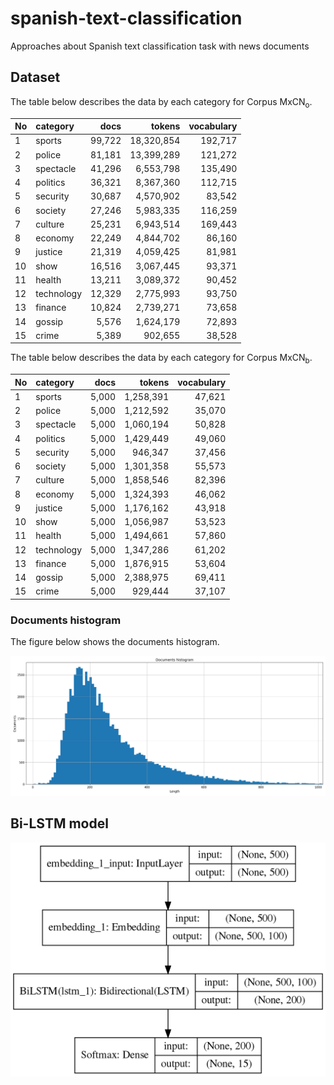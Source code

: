 # spanish-text-classification
Approaches about Spanish text classification task with news documents

## Dataset

The table below describes the data by each category for Corpus MxCN<sub>o</sub>.

No  |  category  |  docs   |   tokens    |vocabulary
:---|    :---    |    ---: |    ---:     | ---:
1   | sports     | 99,722  |  18,320,854 | 192,717
2   | police     | 81,181  |  13,399,289 | 121,272
3   | spectacle  | 41,296  |  6,553,798  | 135,490
4   | politics   | 36,321  |  8,367,360  | 112,715
5   | security   | 30,687  |  4,570,902  | 83,542
6   | society    | 27,246  |  5,983,335  | 116,259
7   | culture    | 25,231  |  6,943,514  | 169,443
8   | economy    | 22,249  |  4,844,702  | 86,160
9   | justice    | 21,319  |  4,059,425  | 81,981
10  | show       | 16,516  |  3,067,445  | 93,371
11  | health     | 13,211  |  3,089,372  | 90,452
12  | technology | 12,329  |  2,775,993  | 93,750
13  | finance    | 10,824  |  2,739,271  | 73,658
14  | gossip     | 5,576   |  1,624,179  | 72,893
15  | crime      | 5,389   |  902,655    | 38,528


The table below describes the data by each category for Corpus MxCN<sub>b</sub>.

No  |  category  |  docs   |   tokens    |vocabulary
:---|    :---    |    ---: |    ---:     | ---:
1   | sports     | 5,000   | 1,258,391   | 47,621
2   | police     | 5,000   | 1,212,592   | 35,070
3   | spectacle  | 5,000   | 1,060,194   | 50,828
4   | politics   | 5,000   | 1,429,449   | 49,060
5   | security   | 5,000   |   946,347   | 37,456
6   | society    | 5,000   | 1,301,358   | 55,573
7   | culture    | 5,000   | 1,858,546   | 82,396
8   | economy    | 5,000   | 1,324,393   | 46,062
9   | justice    | 5,000   | 1,176,162   | 43,918
10  | show       | 5,000   | 1,056,987   | 53,523
11  | health     | 5,000   | 1,494,661   | 57,860
12  | technology | 5,000   | 1,347,286   | 61,202
13  | finance    | 5,000   | 1,876,915   | 53,604
14  | gossip     | 5,000   | 2,388,975   | 69,411
15  | crime      | 5,000   |   929,444   | 37,107


### Documents histogram

The figure below shows the documents histogram.

![documents histogram](/img/zoom_docs_hist.png)

## Bi-LSTM model

![model](/img/model.png)





